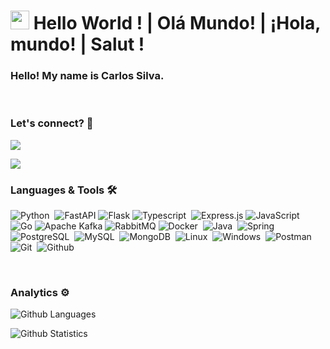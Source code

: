 




<h1><img src="https://emojis.slackmojis.com/emojis/images/1531849430/4246/blob-sunglasses.gif?1531849430" width="30"/> Hello World ! | Olá Mundo! | ¡Hola, mundo! | Salut ! </h1> 

### Hello! My name is Carlos Silva.

<br>

### Let's connect? 🤝

<p align="left">

<a href="https://www.linkedin.com/in/carlos-henrique-dos-santos-silva/"><img src="https://img.shields.io/badge/linkedin-%230077B5.svg?style=for-the-badge&logo=linkedin&logoColor=white"/></a>

</p>

![](http://estruyf-github.azurewebsites.net/api/VisitorHit?user=carloshss0&repo=carloshss0&countColorcountColor)

### Languages & Tools 🛠  

![Python](https://img.shields.io/badge/Python-3776AB?style=for-the-badge&logo=python&logoColor=white)&nbsp;
![FastAPI](https://img.shields.io/badge/FastAPI-005571?style=for-the-badge&logo=fastapi)
![Flask](https://img.shields.io/badge/flask-%23000.svg?style=for-the-badge&logo=flask&logoColor=white)
![Typescript](https://img.shields.io/badge/TypeScript-007ACC?style=for-the-badge&logo=typescript&logoColor=white)&nbsp;
![Express.js](https://img.shields.io/badge/express.js-%23404d59.svg?style=for-the-badge&logo=express&logoColor=%2361DAFB)
![JavaScript](https://img.shields.io/badge/JavaScript-323330?style=for-the-badge&logo=javascript&logoColor=F7DF1E)&nbsp;
![Go](https://img.shields.io/badge/go-%2300ADD8.svg?style=for-the-badge&logo=go&logoColor=white)
![Apache Kafka](https://img.shields.io/badge/Apache%20Kafka-000?style=for-the-badge&logo=apachekafka)
![RabbitMQ](https://img.shields.io/badge/Rabbitmq-FF6600?style=for-the-badge&logo=rabbitmq&logoColor=white)
![Docker](https://img.shields.io/badge/docker-%230db7ed.svg?style=for-the-badge&logo=docker&logoColor=white)&nbsp;
![Java](https://img.shields.io/badge/Java-ED8B00?style=for-the-badge&logo=openjdk&logoColor=white)&nbsp;
![Spring](https://img.shields.io/badge/Spring-6DB33F?style=for-the-badge&logo=spring&logoColor=white)&nbsp;
![PostgreSQL](https://img.shields.io/badge/PostgreSQL-316192?style=for-the-badge&logo=postgresql&logoColor=white)&nbsp;
![MySQL](https://img.shields.io/badge/MySQL-00000F?style=for-the-badge&logo=mysql&logoColor=white)&nbsp;
![MongoDB](https://img.shields.io/badge/MongoDB-4EA94B?style=for-the-badge&logo=mongodb&logoColor=white)&nbsp;
![Linux](https://img.shields.io/badge/Linux-FCC624?style=for-the-badge&logo=linux&logoColor=black)&nbsp;
![Windows](https://img.shields.io/badge/Windows-0078D6?style=for-the-badge&logo=windows&logoColor=white)&nbsp;
![Postman](https://img.shields.io/badge/Postman-FF6C37?style=for-the-badge&logo=postman&logoColor=white)&nbsp;
![Git](https://img.shields.io/badge/git-%23F05033.svg?style=for-the-badge&logo=git&logoColor=white)&nbsp;
![Github](https://img.shields.io/badge/github-%23121011.svg?style=for-the-badge&logo=github&logoColor=white)&nbsp; 

<br>

### Analytics ⚙️

![Github Languages](https://github-readme-stats.vercel.app/api/top-langs/?username=carloshss0&layout=compact&count_private=true&theme=dracula)

![Github Statistics](https://github-readme-stats.vercel.app/api/?username=carloshss0&count_private=true&show_icons=true&theme=dracula)




